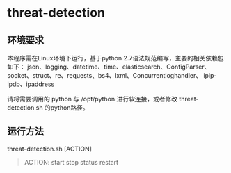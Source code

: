 # threat-detection
## 环境要求
本程序需在Linux环境下运行，基于python 2.7语法规范编写，主要的相关依赖包如下：
json、logging、datetime、time、elasticsearch、ConfigParser、socket、struct、re、requests、bs4、lxml、Concurrentloghandler、
ipip-ipdb、ipaddress

请将需要调用的 python 与 /opt/python 进行软连接，或者修改 threat-detection.sh 的python路径。

## 运行方法
threat-detection.sh [ACTION]  
>ACTION:  start  stop  status  restart  



